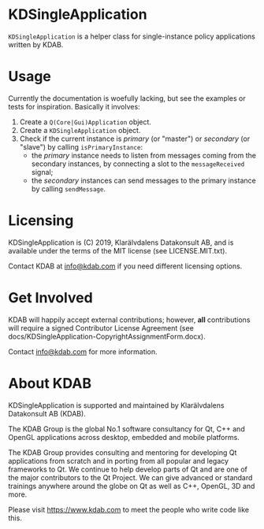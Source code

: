 KDSingleApplication
===================
`KDSingleApplication` is a helper class for single-instance policy applications
written by KDAB.

Usage
=====
Currently the documentation is woefully lacking, but see the examples or tests
for inspiration. Basically it involves:

1. Create a `Q(Core|Gui)Application` object.
2. Create a `KDSingleApplication` object.
3. Check if the current instance is *primary* (or "master") or
   *secondary* (or "slave") by calling `isPrimaryInstance`:
    * the *primary* instance needs to listen from messages coming from the
      secondary instances, by connecting a slot to the `messageReceived` signal;
    * the *secondary* instances can send messages to the primary instance
      by calling `sendMessage`.

Licensing
=========
KDSingleApplication is (C) 2019, Klarälvdalens Datakonsult AB, and is available
under the terms of the MIT license (see LICENSE.MIT.txt).

Contact KDAB at <info@kdab.com> if you need different licensing options.

Get Involved
============
KDAB will happily accept external contributions; however, **all**
contributions will require a signed Contributor License Agreement
(see docs/KDSingleApplication-CopyrightAssignmentForm.docx).

Contact info@kdab.com for more information.

About KDAB
==========
KDSingleApplication is supported and maintained by Klarälvdalens Datakonsult AB (KDAB).

The KDAB Group is the global No.1 software consultancy for Qt, C++ and
OpenGL applications across desktop, embedded and mobile platforms.

The KDAB Group provides consulting and mentoring for developing Qt applications
from scratch and in porting from all popular and legacy frameworks to Qt.
We continue to help develop parts of Qt and are one of the major contributors
to the Qt Project. We can give advanced or standard trainings anywhere
around the globe on Qt as well as C++, OpenGL, 3D and more.

Please visit https://www.kdab.com to meet the people who write code like this.
